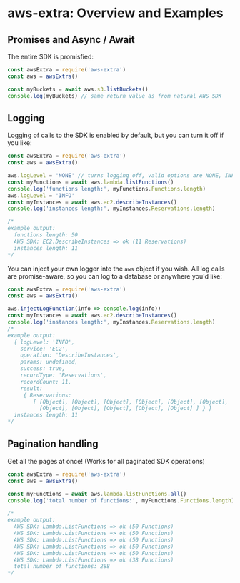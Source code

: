 # aws-extra: Overview and Examples

## Promises and Async / Await
The entire SDK is promisfied:

~~~ javascript
const awsExtra = require('aws-extra')
const aws = awsExtra()

const myBuckets = await aws.s3.listBuckets()
console.log(myBuckets) // same return value as from natural AWS SDK
~~~

## Logging
Logging of calls to the SDK is enabled by default, but you can turn it off if you like:

~~~ javascript
const awsExtra = require('aws-extra')
const aws = awsExtra()

aws.logLevel = 'NONE' // turns logging off, valid options are NONE, INFO, and DEBUG
const myFunctions = await aws.lambda.listFunctions()
console.log('functions length:', myFunctions.Functions.length)
aws.logLevel = 'INFO'
const myInstances = await aws.ec2.describeInstances()
console.log('instances length:', myInstances.Reservations.length)

/*
example output:
  functions length: 50
  AWS SDK: EC2.DescribeInstances => ok (11 Reservations)
  instances length: 11
*/   
~~~

You can inject your own logger into the `aws` object if you wish.  All log calls are promise-aware, so you can log to a database or anywhere you'd like:

~~~ javascript
const awsExtra = require('aws-extra')
const aws = awsExtra()

aws.injectLogFunction(info => console.log(info))
const myInstances = await aws.ec2.describeInstances()
console.log('instances length:', myInstances.Reservations.length)
/*
example output:
  { logLevel: 'INFO',
    service: 'EC2',
    operation: 'DescribeInstances',
    params: undefined,
    success: true,
    recordType: 'Reservations',
    recordCount: 11,
    result:
     { Reservations:
        [ [Object], [Object], [Object], [Object], [Object], [Object],
          [Object], [Object], [Object], [Object], [Object] ] } }
  instances length: 11
*/
~~~

## Pagination handling
Get all the pages at once! (Works for all paginated SDK operations)

~~~ javascript
const awsExtra = require('aws-extra')
const aws = awsExtra()

const myFunctions = await aws.lambda.listFunctions.all()
console.log('total number of functions:', myFunctions.Functions.length)

/*
example output:
  AWS SDK: Lambda.ListFunctions => ok (50 Functions)
  AWS SDK: Lambda.ListFunctions => ok (50 Functions)
  AWS SDK: Lambda.ListFunctions => ok (50 Functions)
  AWS SDK: Lambda.ListFunctions => ok (50 Functions)
  AWS SDK: Lambda.ListFunctions => ok (50 Functions)
  AWS SDK: Lambda.ListFunctions => ok (38 Functions)
  total number of functions: 288
*/
~~~
